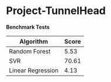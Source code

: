 # Project-TunnelHead

**Benchmark Tests**

|    Algorithm      |   Score   |
|---------------    |---------- |
| Random Forest     |     5.53  |
|    SVR            |     70.61 |
|  Linear Regression|     4.13  |
